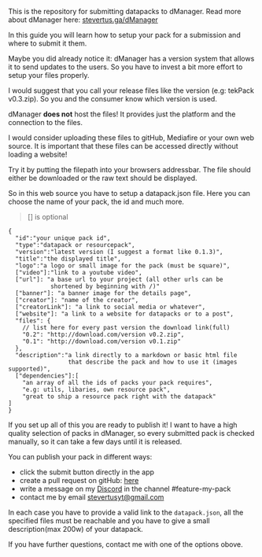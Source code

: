 This is the repository for submitting datapacks to dManager.
Read more about dManager here: [stevertus.ga/dManager](http://stevertus.ga/dManager)


In this guide you will learn how to setup your pack for a submission and where to submit it them.

Maybe you did already notice it: dManager has a version system that allows it to send updates to the users. So you have to invest a bit more effort to setup your files properly.

I would suggest that you call your release files like the version (e.g: tekPack v0.3.zip).
So you and the consumer know which version is used.

dManager **does not** host the files! It provides just the platform and the connection to the files.

I would consider uploading these files to gitHub, Mediafire or your own web source. It is important that these files can be accessed directly without loading a website!

Try it by putting the filepath into your browsers addressbar. The file should either be downloaded or the raw text should be displayed.

So in this web source you have to setup a datapack.json file.
Here you can choose the name of your pack, the id and much more.

> [] is optional

```
{
  "id":"your unique pack id",
  "type":"datapack or resourcepack",
  "version":"latest version (I suggest a format like 0.1.3)",
  "title":"the displayed title",
  "logo":"a logo or small image for the pack (must be square)",
  ["video"]:"link to a youtube video",
  ["url"]: "a base url to your project (all other urls can be
			shortened by beginning with /)"
  ["banner"]: "a banner image for the details page",
  ["creator"]: "name of the creator",
  ["creatorLink"]: "a link to social media or whatever",
  ["website"]: "a link to a website for datapacks or to a post",
  "files": {
	// list here for every past version the download link(full)
    "0.2": "http://download.com/version v0.2.zip",
    "0.1": "http://download.com/version v0.1.zip"
  },
  "description":"a link directly to a markdown or basic html file
   				 that describe the pack and how to use it (images supported)",
  ["dependencies"]:[
	"an array of all the ids of packs your pack requires",
	"e.g: utils, libaries, own resource pack",
	"great to ship a resource pack right with the datapack"
]
}

```
If you set up all of this you are ready to publish it! I want to have a high quality selection of packs in dManager, so every submitted pack is checked manually, so it can take a few days until it is released.

You can publish your pack in different ways:
* click the submit button directly in the app
* create a pull request on gitHub: [here](https://github.com/Stevertus/dManager-packages/pulls)
* write a message on my [Discord](https://discord.gg/BmnMBSq) in the channel #feature-my-pack
* contact me by email [stevertusyt@gmail.com](mailto::stevertusyt@gmail.com)

In each case you have to provide a valid link to the `datapack.json`, all the specified files must be reachable and you have to give a small description(max 200w) of your datapack.

If you have further questions, contact me with one of the options obove.
